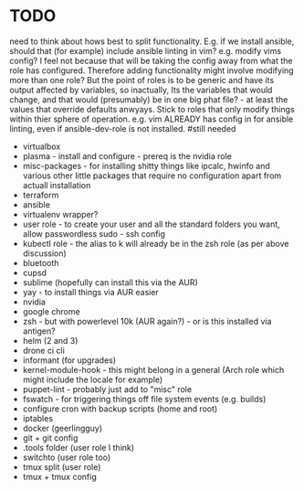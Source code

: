 # TODO
need to think about hows best to split functionality. E.g. if we install ansible, should that (for example) include ansible linting in vim? e.g. modify vims config?
I feel not because that will be taking the config away from what the role has configured. Therefore adding functionality might involve modifying more than one role?
But the point of roles is to be generic and have its output affected by variables, so inactually, Its the variables that would change, and that would (presumably) be
in one big phat file? - at least the values that override defaults anwyays. Stick to roles that only modify things within thier sphere of operation. e.g. vim ALREADY has
config in for ansible linting, even if ansible-dev-role is not installed.
#still needed
- virtualbox
- plasma - install and configure - prereq is the nvidia role
- misc-packages - for installing shitty things like ipcalc, hwinfo and various other little packages that require no configuration apart from actuall installation
- terraform
- ansible
- virtualenv wrapper?
- user role - to create your user and all the standard folders you want, allow passwordless sudo - ssh config
- kubectl role - the alias to k will already be in the zsh role (as per above discussion)
- bluetooth
- cupsd
- sublime (hopefully can install this via the AUR)
- yay - to install things via AUR easier
- nvidia
- google chrome
- zsh - but with powerlevel 10k (AUR again?) - or is this installed via antigen?
- helm (2 and 3)
- drone ci cli
- informant (for upgrades)
- kernel-module-hook - this might belong in a general (Arch role which might include the locale for example)
- puppet-lint - probably just add to "misc" role
- fswatch - for triggering things off file system events (e.g. builds)
- configure cron with backup scripts (home and root)
- iptables
- docker (geerlingguy)
- git + git config
- .tools folder (user role I think)
- switchto (user role too)
- tmux split (user role)
- tmux + tmux config
